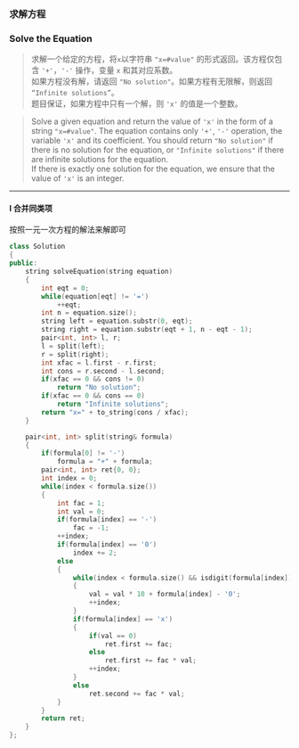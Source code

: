 ### 求解方程
### Solve the Equation

> 求解一个给定的方程，将`x`以字符串 `"x=#value"` 的形式返回。该方程仅包含 `'+'`，`'-'` 操作，变量 `x` 和其对应系数。  
> 如果方程没有解，请返回 `"No solution"`。如果方程有无限解，则返回 `“Infinite solutions”`。  
> 题目保证，如果方程中只有一个解，则 `'x'` 的值是一个整数。  

> Solve a given equation and return the value of `'x'` in the form of a string `"x=#value"`. The equation contains only `'+'`, `'-'` operation, the variable `'x'` and its coefficient. You should return `"No solution"` if there is no solution for the equation, or `"Infinite solutions"` if there are infinite solutions for the equation.  
> If there is exactly one solution for the equation, we ensure that the value of `'x'` is an integer.  

----------

#### I 合并同类项

按照一元一次方程的解法来解即可  

```cpp
class Solution 
{
public:
    string solveEquation(string equation) 
    {
        int eqt = 0;
        while(equation[eqt] != '=')
            ++eqt;
        int n = equation.size();
        string left = equation.substr(0, eqt);
        string right = equation.substr(eqt + 1, n - eqt - 1);
        pair<int, int> l, r;
        l = split(left);
        r = split(right);
        int xfac = l.first - r.first;
        int cons = r.second - l.second;
        if(xfac == 0 && cons != 0)
            return "No solution";
        if(xfac == 0 && cons == 0)
            return "Infinite solutions";
        return "x=" + to_string(cons / xfac);
    }

    pair<int, int> split(string& formula)
    {
        if(formula[0] != '-')
            formula = "+" + formula;
        pair<int, int> ret{0, 0};
        int index = 0;
        while(index < formula.size())
        {
            int fac = 1;
            int val = 0;
            if(formula[index] == '-')
                fac = -1;
            ++index;
            if(formula[index] == '0')
                index += 2;
            else
            {
                while(index < formula.size() && isdigit(formula[index]))
                {
                    val = val * 10 + formula[index] - '0';
                    ++index;
                }
                if(formula[index] == 'x')
                {
                    if(val == 0)
                        ret.first += fac;
                    else
                        ret.first += fac * val;
                    ++index;
                }
                else
                    ret.second += fac * val;
            }
        }
        return ret;
    }
};
```
